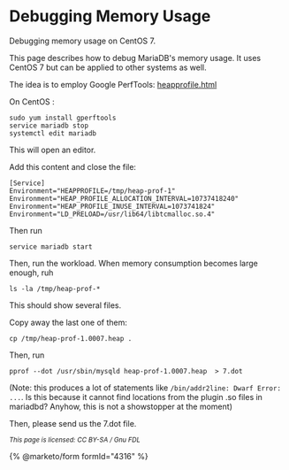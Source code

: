 
# Debugging Memory Usage

Debugging memory usage on CentOS 7.


This page describes how to debug MariaDB's memory usage. It uses CentOS 7 but can be applied to other systems as well.


The idea is to employ Google PerfTools: [heapprofile.html](https://gperftools.github.io/gperftools/heapprofile.html)


On CentOS :


```
sudo yum install gperftools 
service mariadb stop
systemctl edit mariadb
```

This will open an editor.


Add this content and close the file:


```
[Service]
Environment="HEAPPROFILE=/tmp/heap-prof-1"
Environment="HEAP_PROFILE_ALLOCATION_INTERVAL=10737418240"
Environment="HEAP_PROFILE_INUSE_INTERVAL=1073741824"
Environment="LD_PRELOAD=/usr/lib64/libtcmalloc.so.4"
```

Then run


```
service mariadb start
```

Then, run the workload. When memory consumption becomes large enough, ruh


```
ls -la /tmp/heap-prof-*
```

This should show several files.


Copy away the last one of them:


```
cp /tmp/heap-prof-1.0007.heap .
```

Then, run


```
pprof --dot /usr/sbin/mysqld heap-prof-1.0007.heap  > 7.dot
```

(Note: this produces a lot of statements like `/bin/addr2line: Dwarf Error: ...`. Is this because it cannot find locations from the plugin .so files in mariadbd? Anyhow, this is not a showstopper at the moment)


Then, please send us the 7.dot file.


<sub>_This page is licensed: CC BY-SA / Gnu FDL_</sub>


{% @marketo/form formId="4316" %}
